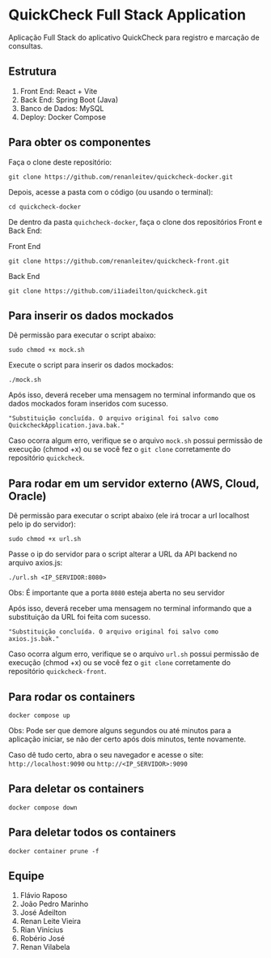 # QuickCheck Full Stack Application

Aplicação Full Stack do aplicativo QuickCheck para registro e marcação de consultas.

## Estrutura

1. Front End: React + Vite
2. Back End: Spring Boot (Java)
3. Banco de Dados: MySQL 
4. Deploy: Docker Compose

## Para obter os componentes

Faça o clone deste repositório:

	git clone https://github.com/renanleitev/quickcheck-docker.git

Depois, acesse a pasta com o código (ou usando o terminal):

    cd quickcheck-docker

De dentro da pasta `quichcheck-docker`, faça o clone dos repositórios Front e Back End:

Front End
	
	git clone https://github.com/renanleitev/quickcheck-front.git

Back End

	git clone https://github.com/i1iadeilton/quickcheck.git

## Para inserir os dados mockados

Dê permissão para executar o script abaixo:

	sudo chmod +x mock.sh

Execute o script para inserir os dados mockados:

	./mock.sh

Após isso, deverá receber uma mensagem no terminal informando que os dados mockados foram inseridos com sucesso.

	"Substituição concluída. O arquivo original foi salvo como QuickcheckApplication.java.bak."

Caso ocorra algum erro, verifique se o arquivo `mock.sh` possui permissão de execução (chmod +x) ou se você fez o `git clone` corretamente do repositório `quickcheck`.

## Para rodar em um servidor externo (AWS, Cloud, Oracle)

Dê permissão para executar o script abaixo (ele irá trocar a url localhost pelo ip do servidor):

	sudo chmod +x url.sh

Passe o ip do servidor para o script alterar a URL da API backend no arquivo axios.js:

	./url.sh <IP_SERVIDOR:8080>

Obs: É importante que a porta `8080` esteja aberta no seu servidor

Após isso, deverá receber uma mensagem no terminal informando que a substituição da URL foi feita com sucesso.

	"Substituição concluída. O arquivo original foi salvo como axios.js.bak."

Caso ocorra algum erro, verifique se o arquivo `url.sh` possui permissão de execução (chmod +x) ou se você fez o `git clone` corretamente do repositório `quickcheck-front`.

## Para rodar os containers

	docker compose up

Obs: Pode ser que demore alguns segundos ou até minutos para a aplicação iniciar, se não der certo após dois minutos, tente novamente.

Caso dê tudo certo, abra o seu navegador e acesse o site: `http://localhost:9090` ou `http://<IP_SERVIDOR>:9090`

## Para deletar os containers

	docker compose down

## Para deletar todos os containers

	docker container prune -f

## Equipe

1. Flávio Raposo
2. João Pedro Marinho
3. José Adeilton
4. Renan Leite Vieira
5. Rian Vinícius
6. Robério José
7. Renan Vilabela
